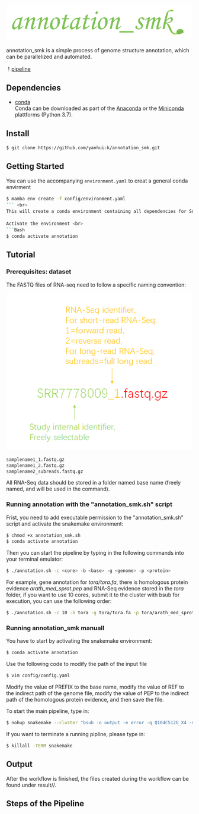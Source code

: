 <p align="center">
<img src="images/logo.png" alt="logo" width="700">
</p>

annotation_smk is a simple process of genome structure annotation, which can be parallelized and automated. <br>

！[pipeline](images/pipeline.png)

## Dependencies
* [conda](https://conda.io/en/latest/index.html) <br>
Conda can be downloaded as part of the [Anaconda](https://www.anaconda.com/) or the [Miniconda](https://conda.io/en/latest/miniconda.html) plattforms (Python 3.7). <br>

## Install
```Bash
$ git clone https://github.com/yanhui-k/annotation_smk.git
``` 

## Getting Started
You can use the accompanying `environment.yaml` to creat a general conda envirment <br>
```Bash
$ mamba env create -f config/environment.yaml
``` <br>
This will create a conda environment containing all dependencies for Snakemake itself.

Activate the environment <br>
```Bash
$ conda activate annotation
``` 

## Tutorial

### Prerequisites: dataset
The FASTQ files of RNA-seq need to follow a specific naming convention:<br>
<p align="center">
<img src="images/fastq.png">
</p>

```  
samplename1_1.fastq.gz  
samplename1_2.fastq.gz
samplename2_subreads.fastq.gz
```

All RNA-Seq data should be stored in a folder named base name (freely named, and will be used in the command).

### Running annotation with the "annotation_smk.sh" script

Frist, you need to add executable permission to the "annotation_smk.sh" script and activate the snakemake environment:<br>
```Bash
$ chmod +x annotation_smk.sh
$ conda activate annotation
```

Then you can start the pipeline by typing in the following commands into your terminal emulator:<br>
```Bash
$ ./annotation.sh -c <core> -b <base> -g <genome> -p <protein>
```

For example, gene annotation for *tora/tora.fa*, there is homologous protein evidence *arath_med_sprot.pep* and RNA-Seq evidence stored in the *tora* folder, if you want to use 10 cores, submit it to the cluster with bsub for execution, you can use the following  order:<br>
```Bash
$ ./annotation.sh -c 10 -b tora -g tora/tora.fa -p tora/arath_med_sprot.pep
```

### Running annotation_smk manuall
You have to start by activating the snakemake environment:<br>
```Bash
$ conda activate annotation
```

Use the following code to modify the path of the input file <br>
```Bash
$ vim config/config.yaml
``` 

Modify the value of PREFIX to the base name, modify the value of REF to the indirect path of the genome file, modify the value of PEP to the indirect path of the homologous protein evidence, and then save the file.

To start the main pipeline, type in: <br>
```Bash
$ nohup snakemake --cluster "bsub -o output -e error -q Q104C512G_X4 -m yi02" -j 10 -p --use-conda &
``` 

If you want to terminate a running pipline, please type in: <br>
```Bash
$ killall -TERM snakemake
``` 

## Output
After the workflow is finished, the files created during the workflow can be found under result/<base>/.

## Steps of the Pipeline
